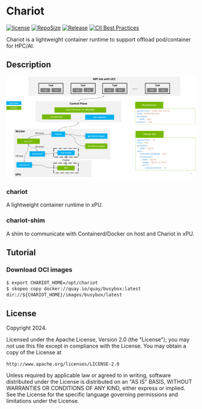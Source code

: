 # Chariot

[![license](https://img.shields.io/github/license/openbce/chariot)](http://github.com/openbce/chariot)
[![RepoSize](https://img.shields.io/github/repo-size/openbce/chariot)](http://github.com/openbce/chariot)
[![Release](https://img.shields.io/github/release/openbce/chariot)](https://github.com/openbce/chariot/releases)
[![CII Best Practices](https://bestpractices.coreinfrastructure.org/projects/8377/badge)](https://bestpractices.coreinfrastructure.org/projects/8377)

Chariot is a lightweight container runtime to support offload pod/container for HPC/AI.

## Description

![overall](docs/images/chariot-overview.png)

### chariot

A lightweight container runtime in xPU.

### chariot-shim

A shim to communicate with Containerd/Docker on host and Chariot in xPU.

## Tutorial

### Download OCI images

```
$ export CHARIOT_HOME=/opt/chariot
$ skopeo copy docker://quay.io/quay/busybox:latest dir://${CHARIOT_HOME}/images/busybox/latest
```

## License

Copyright 2024.

Licensed under the Apache License, Version 2.0 (the "License");
you may not use this file except in compliance with the License.
You may obtain a copy of the License at

    http://www.apache.org/licenses/LICENSE-2.0

Unless required by applicable law or agreed to in writing, software
distributed under the License is distributed on an "AS IS" BASIS,
WITHOUT WARRANTIES OR CONDITIONS OF ANY KIND, either express or implied.
See the License for the specific language governing permissions and
limitations under the License.

